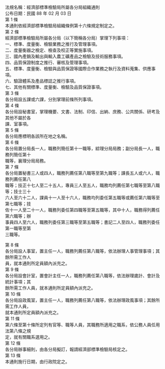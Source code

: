 法規名稱：經濟部標準檢驗局所屬各分局組織通則  
公布日期：民國 88 年 02 月 03 日  
第 1 條  
本通則依經濟部標準檢驗局組織條例第十六條規定制定之。  
第 2 條  
經濟部標準檢驗局所屬各分局（以下簡稱各分局）掌理下列事項：  
一、標準、度量衡、檢驗業務之推行及管理事項。  
二、度量衡器之檢定、檢查及校正等實施事項。  
三、國內產銷及輸出與輸入農工礦產品之檢驗及技術服務事項。  
四、品質保證制度之推行、審核及管理事項。  
五、標準、度量衡、檢驗與品質保證等國際合作業務之執行及資料蒐集、供應事項。  
六、驗證體系及產品標誌之推行事項。  
七、其他有關標準、度量衡、檢驗及品質保證事項。  
第 3 條  
各分局設五課或六課，分別掌理前條所列事項。  
第 4 條  
各分局設秘書室，掌理機要、文書、法制、印信、出納、庶務、公共關係、研考及其他不屬於各  
課、室事項。  
第 5 條  
各分局應標明各該所在地之名稱。  
第 6 條  
各分局置分局長一人，職務列簡任第十一職等，綜理分局局務；副分局長一人，職務列簡任第十  
職等，襄理分局局務。  
第 7 條  
各分局置秘書三人或四人，職務列薦任第八職等至第九職等；課長五人或六人，職務列薦任第八  
職等；技正十七人至二十五人，專員三人至五人，職務均列薦任第七職等至第八職等；技士三十  
六人至六十二人，課員十一人至十六人，職務均列委任第五職等或薦任第六職等至第七職等；技  
佐十一人至二十一人，職務列委任第四職等至第五職等，其中十人，職務得列薦任第六職等；辦  
事員四人至六人，職務列委任第三職等至第五職等；書記二人至四人，職務列委任第一職等至第  
三職等。  


第 8 條  
各分局設人事室，置主任一人，職務列薦任第八職等，依法辦理人事管理事項；其餘所需工作人  
員，就本通則所定員額內派充之。  
第 9 條  
各分局設會計室，置會計主任一人，職務列薦任第八職等，依法辦理歲計、會計及統計事項；其  
餘所需工作人員，就本通則所定員額內派充之。  
第 10 條  
各分局設政風室，置主任一人，職務列薦任第八職等，依法辦理政風事項；其餘所需工作人員，  
就本通則所定員額內派充之。  
第 11 條  
第六條至第十條所定列有官等、職等人員，其職務所適用之職系，依公務人員任用法第八條之規  
定，就有關職系選用之。  
第 12 條  
各分局辦事細則，由各分局擬訂，報請經濟部標準檢驗局核定之。  
第 13 條  
本通則施行日期，由行政院定之。  


